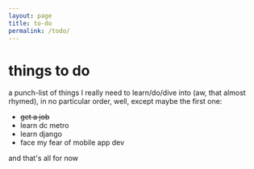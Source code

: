 ```yaml
---
layout: page
title: to-do
permalink: /todo/
---
```


things to do
===

a punch-list of things I really need to learn/do/dive into (aw, that almost rhymed), in no particular order, well, except maybe the first one:

* ~~get a job~~
* learn dc metro
* learn django
* face my fear of mobile app dev

and that's all for now

